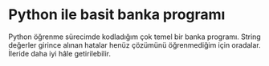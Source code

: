 # Python ile basit banka programı
Python öğrenme sürecimde kodladığım çok temel bir banka programı.
String değerler girince alınan hatalar henüz çözümünü öğrenmediğim için oradalar.
İleride daha iyi hâle getirilebilir.
